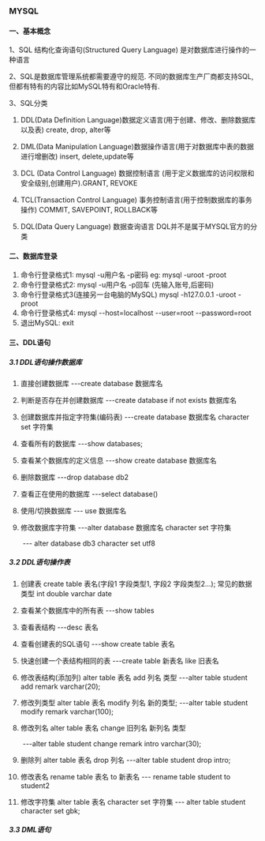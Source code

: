 ### 									MYSQL

#### 一、基本概念

1、SQL 结构化查询语句(Structured Query Language) 是对数据库进行操作的一种语言

2、SQL是数据库管理系统都需要遵守的规范. 不同的数据库生产厂商都支持SQL,但都有特有的内容比如MySQL特有和Oracle特有.

3、SQL分类

1. DDL(Data Definition Language)数据定义语言(用于创建、修改、删除数据库以及表) create, drop, alter等

2. DML(Data Manipulation Language)数据操作语言(用于对数据库中表的数据进行增删改) insert, delete,update等

3. DCL (Data Control Language) 数据控制语言 (用于定义数据库的访问权限和安全级别,创建用户).GRANT, REVOKE

4. TCL(Transaction Control Language) 事务控制语言(用于控制数据库的事务操作) COMMIT, SAVEPOINT, ROLLBACK等

5. DQL(Data Query Language) 数据查询语言 DQL并不是属于MYSQL官方的分类




#### 二、数据库登录

1. 命令行登录格式1: mysql -u用户名 -p密码  eg: mysql -uroot -proot
2. 命令行登录格式2: mysql -u用户名 -p回车 (先输入账号,后密码)
3. 命令行登录格式3(连接另一台电脑的MySQL) mysql -h127.0.0.1 -uroot -proot 
4. 命令行登录格式4: mysql --host=localhost --user=root --password=root
5. 退出MySQL: exit 



#### 三、DDL语句

##### 3.1 DDL语句操作数据库

1. 直接创建数据库 ---create database 数据库名

2. 判断是否存在并创建数据库 ---create database if not exists 数据库名

3. 创建数据库并指定字符集(编码表) ---create database 数据库名 character set 字符集  

4. 查看所有的数据库 ---show databases;

5. 查看某个数据库的定义信息 ---show create database 数据库名

6. 删除数据库 ---drop database db2

7. 查看正在使用的数据库 ---select database()

8. 使用/切换数据库 --- use 数据库名

9. 修改数据库字符集 ---alter database 数据库名 character set 字符集

   ​	--- alter database db3 character set utf8

    

##### 3.2 DDL语句操作表

1. 创建表 create table 表名(字段1 字段类型1, 字段2 字段类型2...);  常见的数据类型 int double varchar date 

2. 查看某个数据库中的所有表 ---show tables

3. 查看表结构 ---desc 表名

4. 查看创建表的SQL语句 ---show create table 表名 

5. 快速创建一个表结构相同的表 ---create table 新表名 like 旧表名

6. 修改表结构(添加列) alter table 表名 add 列名 类型  ---alter table student add remark varchar(20);

7. 修改列类型 alter table 表名 modify 列名 新的类型;  ---alter table student modify remark varchar(100);

8. 修改列名 alter table 表名 change 旧列名 新列名 类型 

   ​	---alter table student change remark intro varchar(30);

9. 删除列 alter table 表名 drop 列名 ---alter table student drop intro;

10. 修改表名 rename table 表名 to 新表名  --- rename table student to student2

11. 修改字符集 alter table 表名 character set 字符集  --- alter table student character set gbk;




##### 3.3 DML语句



​    

​    

​    



